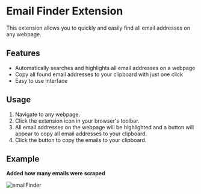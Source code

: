# Email Finder Extension

This extension allows you to quickly and easily find all email addresses on any webpage.

## Features

- Automatically searches and highlights all email addresses on a webpage
- Copy all found email addresses to your clipboard with just one click
- Easy to use interface

## Usage

1. Navigate to any webpage.
2. Click the extension icon in your browser's toolbar.
3. All email addresses on the webpage will be highlighted and a button will appear to copy all email addresses to your clipboard.
4. Click the button to copy the emails to your clipboard.

## Example

**Added how many emails were scraped**

![emailFinder](https://user-images.githubusercontent.com/104428151/212377381-d0e81664-12c0-4016-a25b-d0043373493c.png)
